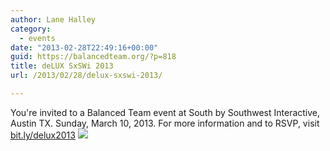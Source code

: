 ```yaml
---
author: Lane Halley
category:
  - events
date: "2013-02-28T22:49:16+00:00"
guid: https://balancedteam.org/?p=818
title: deLUX SxSWi 2013
url: /2013/02/28/delux-sxswi-2013/

---
```

You're invited to a Balanced Team event at South by Southwest Interactive, Austin TX. Sunday, March 10, 2013. For more information and to RSVP, visit [bit.ly/delux2013](http://www.bit.ly/delux2013 "bit.ly/delux2013") [![](/wp-content/uploads/2013/02/image.png)](/wp-content/uploads/2013/02/image.png)
